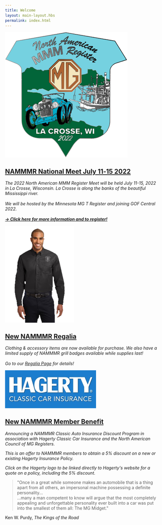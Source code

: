```yaml
---
title: Welcome
layout: main-layout.hbs
permalink: index.html
---
```


<div id="content-sections" class="content-block content-background">
<section class="content divided">
<a class="plain" href="https://mnmgtr.org/gof-central-2022/"><img class="section-img" src="img/2022-la-crosse-logo.png" alt="" />

<h2 class="green-heading">NAMMMR National Meet
July&nbsp;11&#8209;15&nbsp;2022</h2>
</a>

*The 2022 North American MMM Register Meet will be held July 11-15, 2022 in La
Crosse, Wisconsin.
La Crosse is along the banks of the beautiful Mississippi river.
<br><br>
We will be hosted by the Minnesota MG T Register and joining GOF Central 2022.*
<br><br>
<a href="https://mnmgtr.org/gof-central-2022/"><em><b>&rarr; Click here for more information and to register!</b></em></a>
</section>
<section class="content divided">
<a class="plain" href="regalia/"><img class="section-img" src="img/regalia-sample.png" alt="" /><a>

<a class="plain" href="regalia/">
<h2 class="green-heading">New NAMMMR Regalia</h2>
</a>

*Clothing & accessory items are now available for purchase.
We also have a limited supply of NAMMMR grill badges available
while supplies last!
<br><br>
Go to our <a href="regalia/">Regalia Page</a> for details!*
</section>
<section class="content">
<a class="plain" href="https://www.hagerty.com/apps/-/CLLTM"><img id="hagerty-logo" class="section-img" src="img/hagerty-logo.jpg" alt="" /><a>

<a class="plain" href="https://www.hagerty.com/apps/-/CLLTM">
<h2 class="green-heading">New NAMMMR Member Benefit</h2>
</a>

*Announcing a NAMMMR Classic Auto Insurance
Discount Program in association with
Hagerty Classic Car Insurance
and the North American Council of MG Registers.*

*This is an offer to NAMMMR members to obtain a 5% discount on
a new or existing Hagerty Insurance Policy.*

*Click on the Hagerty logo to be linked directly to Hagerty's website
for a quote on a policy, including the 5% discount.*
</section>
</div>

<div id="home-quote" class="content-block">
<aside>
<blockquote>
"Once in a great while someone makes an automobile that is a thing apart from all others, 
an impersonal machine possessing a definite personality...<br>
...many a man competent to know will argue
that the most completely appealing
and unforgettable personality ever built into a car
was put into the smallest of them all:
The MG Midget."
</blockquote>

Ken W. Purdy, *The Kings of the Road*
</aside>
</div>
